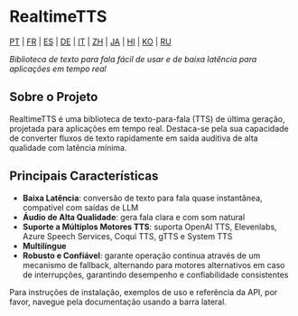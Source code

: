 # RealtimeTTS

[PT](../pt/index.md) | [FR](../fr/index.md) | [ES](../es/index.md) | [DE](../de/index.md) | [IT](../it/index.md) | [ZH](../zh/index.md) | [JA](../ja/index.md) | [HI](../hi/index.md) | [KO](../ko/index.md) | [RU](../ru/index.md)

*Biblioteca de texto para fala fácil de usar e de baixa latência para aplicações em tempo real*

## Sobre o Projeto

RealtimeTTS é uma biblioteca de texto-para-fala (TTS) de última geração, projetada para aplicações em tempo real. Destaca-se pela sua capacidade de converter fluxos de texto rapidamente em saída auditiva de alta qualidade com latência mínima.

## Principais Características

- **Baixa Latência**: conversão de texto para fala quase instantânea, compatível com saídas de LLM
- **Áudio de Alta Qualidade**: gera fala clara e com som natural
- **Suporte a Múltiplos Motores TTS**: suporta OpenAI TTS, Elevenlabs, Azure Speech Services, Coqui TTS, gTTS e System TTS
- **Multilíngue**
- **Robusto e Confiável**: garante operação contínua através de um mecanismo de fallback, alternando para motores alternativos em caso de interrupções, garantindo desempenho e confiabilidade consistentes

Para instruções de instalação, exemplos de uso e referência da API, por favor, navegue pela documentação usando a barra lateral.

